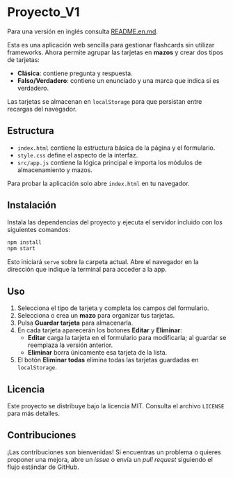 # Proyecto_V1
Para una versión en inglés consulta [README.en.md](README.en.md).

Esta es una aplicación web sencilla para gestionar flashcards sin utilizar frameworks. Ahora permite agrupar las tarjetas en **mazos** y crear dos tipos de tarjetas:

- **Clásica**: contiene pregunta y respuesta.
- **Falso/Verdadero**: contiene un enunciado y una marca que indica si es verdadero.

Las tarjetas se almacenan en `localStorage` para que persistan entre recargas del navegador.

## Estructura

- `index.html` contiene la estructura básica de la página y el formulario.
- `style.css` define el aspecto de la interfaz.
- `src/app.js` contiene la lógica principal e importa los módulos de almacenamiento y mazos.

Para probar la aplicación solo abre `index.html` en tu navegador.

## Instalación

Instala las dependencias del proyecto y ejecuta el servidor incluido con los siguientes comandos:

```bash
npm install
npm start
```

Esto iniciará `serve` sobre la carpeta actual. Abre el navegador en la dirección que indique la terminal para acceder a la app.

## Uso

1. Selecciona el tipo de tarjeta y completa los campos del formulario.
2. Selecciona o crea un **mazo** para organizar tus tarjetas.
3. Pulsa **Guardar tarjeta** para almacenarla.
4. En cada tarjeta aparecerán los botones **Editar** y **Eliminar**:
   - **Editar** carga la tarjeta en el formulario para modificarla; al guardar se reemplaza la versión anterior.
   - **Eliminar** borra únicamente esa tarjeta de la lista.
5. El botón **Eliminar todas** elimina todas las tarjetas guardadas en `localStorage`.

## Licencia

Este proyecto se distribuye bajo la licencia MIT. Consulta el archivo `LICENSE` para más detalles.

## Contribuciones

¡Las contribuciones son bienvenidas! Si encuentras un problema o quieres proponer una mejora, abre un *issue* o envía un *pull request* siguiendo el flujo estándar de GitHub.


